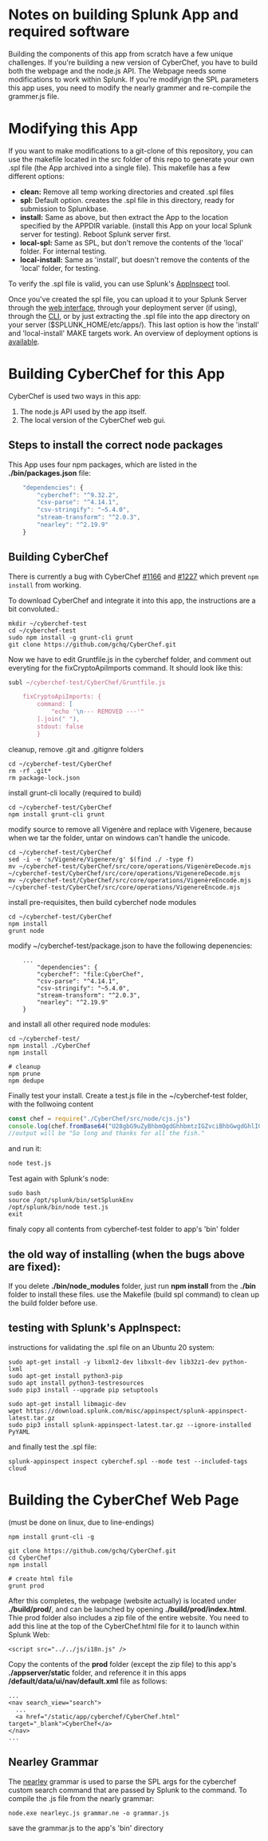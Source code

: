 # Notes on building Splunk App and required software

Building the components of this app from scratch have a few unique challenges.
If you're building a new version of CyberChef, you have to  build both the webpage and the node.js API. The Webpage needs some modifications to work within Splunk.
If you're modifyign the SPL parameters this app uses, you need to modify the nearly grammer and re-compile the grammer.js file.

# Modifying this App
If you want to make modifications to a git-clone of this repository, you can use the makefile located in the src folder of this repo to generate your own .spl file (the App archived into a single file).  This makefile has a few different options:

- **clean:** Remove all temp working directories and created .spl files 
- **spl:** Default option. creates the .spl file in this directory, ready for submission to Splunkbase.
- **install:** Same as above, but then extract the App to the location specified by the APPDIR variable. (install this App on your local Splunk server for testing). Reboot Splunk server first.      
- **local-spl:** Same as SPL, but don't remove the contents of the 'local' folder. For internal testing.
- **local-install:** Same as 'install', but doesn't remove the contents of the 'local' folder, for testing.

To verify the .spl file is valid, you can use Splunk's [AppInspect](http://dev.splunk.com/view/appinspect/SP-CAAAFAM) tool.  

Once you've created the spl file, you can upload it to your Splunk Server through the [web interface](https://docs.splunk.com/Documentation/AddOns/released/Overview/Singleserverinstall), through your deployment server (if using), through the [CLI](https://docs.splunk.com/Documentation/Splunk/latest/Admin/Managingappobjects#Update_an_app_or_add-on_in_the_CLI), or by just extracting the .spl file into the app directory on your server ($SPLUNK_HOME/etc/apps/).  This last option is how the 'install' and 'local-install' MAKE targets work.  An overview of deployment options is [available](https://docs.splunk.com/Documentation/Splunk/8.1.0/Admin/Deployappsandadd-ons).

# Building CyberChef for this App
CyberChef is used two ways in this app: 
1. The node.js API used by the app itself.
2. The local version of the CyberChef web gui.

## Steps to install the correct node packages
This App uses four npm packages, which are listed in the **./bin/packages.json** file:
```javascript
	"dependencies": {
		"cyberchef": "^9.32.2",
		"csv-parse": "^4.14.1",
		"csv-stringify": "~5.4.0",
		"stream-transform": "^2.0.3",
		"nearley": "^2.19.9"
	}
```

## Building CyberChef
There is currently a bug with CyberChef [#1166](https://github.com/gchq/CyberChef/issues/1166) and [#1227](https://github.com/gchq/CyberChef/issues/1127) which prevent `npm install` from working.

To download CyberChef and integrate it into this app, the instructions are a bit convoluted.:
```
mkdir ~/cyberchef-test
cd ~/cyberchef-test
sudo npm install -g grunt-cli grunt
git clone https://github.com/gchq/CyberChef.git
```

Now we have to edit Gruntfile.js in the cyberchef folder, and comment out everyting for the fixCryptoApiImports command. It should look like this:
```javascript
subl ~/cyberchef-test/CyberChef/Gruntfile.js

	fixCryptoApiImports: {
		command: [
		    "echo '\n--- REMOVED ---'"
		].join(" "),
		stdout: false
	    }
```

cleanup, remove .git and .gitignre folders
```
cd ~/cyberchef-test/CyberChef
rm -rf .git*
rm package-lock.json
```

install grunt-cli locally (required to build)
```
cd ~/cyberchef-test/CyberChef
npm install grunt-cli grunt
```

modify source to remove all Vigenère and replace with Vigenere, because when we tar the folder, untar on windows can't handle the unicode.
```
cd ~/cyberchef-test/CyberChef
sed -i -e 's/Vigenère/Vigenere/g' $(find ./ -type f)
mv ~/cyberchef-test/CyberChef/src/core/operations/VigenèreDecode.mjs ~/cyberchef-test/CyberChef/src/core/operations/VigenereDecode.mjs 
mv ~/cyberchef-test/CyberChef/src/core/operations/VigenèreEncode.mjs ~/cyberchef-test/CyberChef/src/core/operations/VigenereEncode.mjs 
```



install pre-requisites, then build cyberchef node modules
```
cd ~/cyberchef-test/CyberChef
npm install
grunt node
```

modify  ~/cyberchef-test/package.json to have the following depenencies:
```javasccript
	...
		"dependencies": {
		"cyberchef": "file:CyberChef",
		"csv-parse": "^4.14.1",
		"csv-stringify": "~5.4.0",
		"stream-transform": "^2.0.3",
		"nearley": "^2.19.9"
	}
```


and install all other required node modules:
```
cd ~/cyberchef-test/
npm install ./CyberChef
npm install

# cleanup
npm prune 
npm dedupe
```

Finally test your install. Create a test.js file in the ~/cyberchef-test folder, with the follwoing content
```javascript
const chef = require("./CyberChef/src/node/cjs.js")
console.log(chef.fromBase64("U28gbG9uZyBhbmQgdGhhbmtzIGZvciBhbGwgdGhlIGZpc2gu"));
//output will be "So long and thanks for all the fish."
```

and run it:
```bash
node test.js
```

Test again with Splunk's node:
```
sudo bash
source /opt/splunk/bin/setSplunkEnv
/opt/splunk/bin/node test.js
exit
```

finaly copy all contents from cyberchef-test folder to app's 'bin' folder



## the old way of installing (when the bugs above are fixed):
If you delete **./bin/node_modules** folder, just run **npm install** from the **./bin** folder to install these files. use the Makefile (build spl command) to clean up the build folder before use.

## testing with Splunk's AppInspect:
instructions for validating the .spl file on an Ubuntu 20 system:

```
sudo apt-get install -y libxml2-dev libxslt-dev lib32z1-dev python-lxml
sudo apt-get install python3-pip 
sudo apt install python3-testresources
sudo pip3 install --upgrade pip setuptools

sudo apt-get install libmagic-dev
wget https://download.splunk.com/misc/appinspect/splunk-appinspect-latest.tar.gz 
sudo pip3 install splunk-appinspect-latest.tar.gz --ignore-installed PyYAML
```

and finally test the .spl file:
```
splunk-appinspect inspect cyberchef.spl --mode test --included-tags cloud
```


# Building the CyberChef Web Page
(must be done on linux, due to line-endings)
```
npm install grunt-cli -g

git clone https://github.com/gchq/CyberChef.git
cd CyberChef
npm install

# create html file 
grunt prod	
```

After this completes, the webpage (website actually) is located under **./build/prod/**, and can be launched by opening **./build/prod/index.html**.  Thie prod folder also includes a zip file of the entire website.  You need to add this line at the top of the CyberChef.html file for it to launch within Splunk Web:
```
<script src="../../js/i18n.js" />
```

Copy the contents of the **prod** folder (except the zip file) to this app's **./appserver/static** folder, and reference it in this apps **/default/data/ui/nav/default.xml** file as follows:
```
...
<nav search_view="search">
  ...
  <a href="/static/app/cyberchef/CyberChef.html"  target="_blank">CyberChef</a>
</nav>
...
```


## Nearley Grammar
The [nearley](https://nearley.js.org/) grammar is used to parse the SPL args for the cyberchef custom search command that are passed by Splunk to the command.  To compile the .js file from the nearly grammar:

```
node.exe nearleyc.js grammar.ne -o grammar.js
```
save the grammar.js to the app's 'bin' directory
